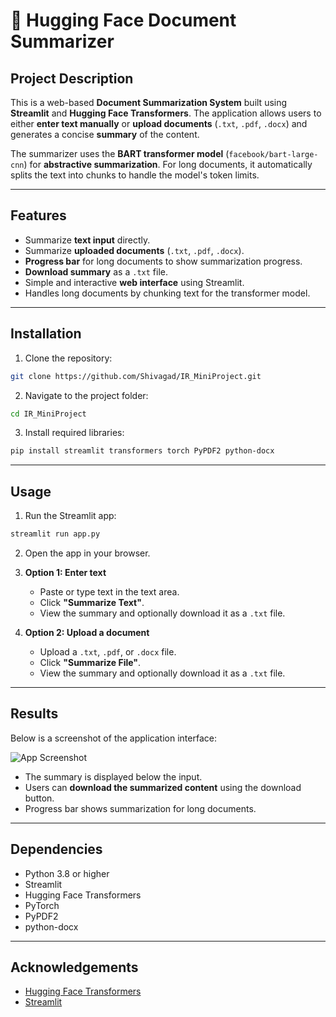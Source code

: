 # 📄 Hugging Face Document Summarizer

## **Project Description**

This is a web-based **Document Summarization System** built using **Streamlit** and **Hugging Face Transformers**.
The application allows users to either **enter text manually** or **upload documents** (`.txt`, `.pdf`, `.docx`) and generates a concise **summary** of the content.

The summarizer uses the **BART transformer model** (`facebook/bart-large-cnn`) for **abstractive summarization**. For long documents, it automatically splits the text into chunks to handle the model's token limits.

---

## **Features**

* Summarize **text input** directly.
* Summarize **uploaded documents** (`.txt`, `.pdf`, `.docx`).
* **Progress bar** for long documents to show summarization progress.
* **Download summary** as a `.txt` file.
* Simple and interactive **web interface** using Streamlit.
* Handles long documents by chunking text for the transformer model.

---

## **Installation**

1. Clone the repository:

```bash
git clone https://github.com/Shivagad/IR_MiniProject.git
```

2. Navigate to the project folder:

```bash
cd IR_MiniProject
```

3. Install required libraries:

```bash
pip install streamlit transformers torch PyPDF2 python-docx
```

---

## **Usage**

1. Run the Streamlit app:

```bash
streamlit run app.py
```

2. Open the app in your browser.

3. **Option 1: Enter text**

   * Paste or type text in the text area.
   * Click **"Summarize Text"**.
   * View the summary and optionally download it as a `.txt` file.

4. **Option 2: Upload a document**

   * Upload a `.txt`, `.pdf`, or `.docx` file.
   * Click **"Summarize File"**.
   * View the summary and optionally download it as a `.txt` file.

---

## **Results**

Below is a screenshot of the application interface:

![App Screenshot](replace-with-your-screenshot-url)

* The summary is displayed below the input.
* Users can **download the summarized content** using the download button.
* Progress bar shows summarization for long documents.

---

## **Dependencies**

* Python 3.8 or higher
* Streamlit
* Hugging Face Transformers
* PyTorch
* PyPDF2
* python-docx

---

## **Acknowledgements**

* [Hugging Face Transformers](https://huggingface.co/transformers/)
* [Streamlit](https://streamlit.io/)
